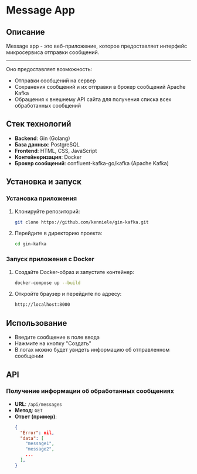 # Message App

## Описание

Message app - это веб-приложение, которое предоставляет интерфейс микросервиса отправки сообщений.

---

Оно предоставляет возможность:

- Отправки сообщений на сервер
- Сохранения сообщений и их отправки в брокер сообщений Apache Kafka
- Обращения к внешнему API сайта для получения списка всех обработанных сообщений

## Стек технологий

- **Backend**: Gin (Golang)
- **База данных**: PostgreSQL
- **Frontend**: HTML, CSS, JavaScript
- **Контейнеризация**: Docker
- **Брокер сообщений**: confluent-kafka-go/kafka (Apache Kafka)

## Установка и запуск

### Установка приложения

1. Клонируйте репозиторий:

    ```sh
    git clone https://github.com/kenniele/gin-kafka.git
   ```

2. Перейдите в директорию проекта:

   ```sh
   cd gin-kafka
   ```

### Запуск приложения с Docker

1. Создайте Docker-образ и запустите контейнер:

   ```sh
   docker-compose up --build
   ```

2. Откройте браузер и перейдите по адресу:

   ```sh
   http://localhost:8000
   ```

## Использование

- Введите сообщение в поле ввода
- Нажмите на кнопку "Создать"
- В логах можно будет увидеть информацию об отправленном сообщении

## API

### Получение информации об обработанных сообщениях

- **URL**: `/api/messages`
- **Метод**: `GET`
- **Ответ (пример)**:
  ```json
  {
    "Error": nil,
    "data": [
      "message1",
      "message2",
      ...
    ],
  }
  ```
